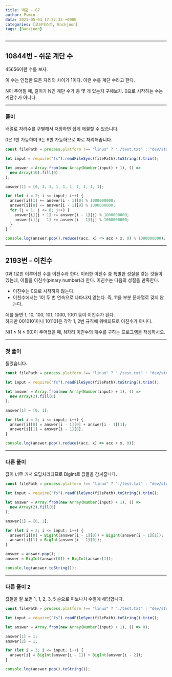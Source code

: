 ```yaml
---
title: 백준 - 07
author: Psmin
data: 2023-05-03 17:27:33 +0900
categories: [코딩테스트, Backjoon]
tags: [Backjoon]
---
```


---

## 10844번 - 쉬운 계단 수

45656이란 수를 보자.

이 수는 인접한 모든 자리의 차이가 1이다. 이런 수를 계단 수라고 한다.

N이 주어질 때, 길이가 N인 계단 수가 총 몇 개 있는지 구해보자. 0으로 시작하는 수는 계단수가 아니다.

---

### 풀이

배열로 자리수를 구별해서 저장하면 쉽게 해결할 수 있습니다.

0은 1만 가능하며 9는 9만 가능하므로 따로 처리해줍니다.

```js
const filePath = process.platform !== "linux" ? "./test.txt" : "dev/stdin";

let input = require("fs").readFileSync(filePath).toString().trim();

let answer = Array.from(new Array(Number(input) + 1), () =>
  new Array(10).fill(0)
);

answer[1] = [0, 1, 1, 1, 1, 1, 1, 1, 1, 1];

for (let i = 2; i <= input; i++) {
  answer[i][1] += answer[i - 1][0] % 1000000000;
  answer[i][8] += answer[i - 1][9] % 1000000000;
  for (j = 1; j <= 8; j++) {
    answer[i][j + 1] += answer[i - 1][j] % 1000000000;
    answer[i][j - 1] += answer[i - 1][j] % 1000000000;
  }
}

console.log(answer.pop().reduce((acc, x) => acc + x, 0) % 1000000000);
```

---

## 2193번 - 이친수

0과 1로만 이루어진 수를 이진수라 한다. 이러한 이진수 중 특별한 성질을 갖는 것들이 있는데, 이들을 이친수(pinary number)라 한다. 이친수는 다음의 성질을 만족한다.

- 이친수는 0으로 시작하지 않는다.
- 이친수에서는 1이 두 번 연속으로 나타나지 않는다. 즉, 11을 부분 문자열로 갖지 않는다.

예를 들면 1, 10, 100, 101, 1000, 1001 등이 이친수가 된다.  
하지만 0010101이나 101101은 각각 1, 2번 규칙에 위배되므로 이친수가 아니다.

N(1 ≤ N ≤ 90)이 주어졌을 때, N자리 이친수의 개수를 구하는 프로그램을 작성하시오.

---

### 첫 풀이

틀렸습니다..

```js
const filePath = process.platform !== "linux" ? "./test.txt" : "dev/stdin";

let input = require("fs").readFileSync(filePath).toString().trim();

let answer = Array.from(new Array(Number(input) + 1), () =>
  new Array(2).fill(0)
);

answer[1] = [0, 1];

for (let i = 2; i <= input; i++) {
  answer[i][0] = answer[i - 1][0] + answer[i - 1][1];
  answer[i][1] = answer[i - 1][0];
}

console.log(answer.pop().reduce((acc, x) => acc + x, 0));
```

---

### 다른 풀이

값이 너무 커서 오답처리되므로 BigInt로 값들을 감싸줍니다.

```js
const filePath = process.platform !== "linux" ? "./test.txt" : "dev/stdin";

let input = require("fs").readFileSync(filePath).toString().trim();

let answer = Array.from(new Array(Number(input) + 1), () =>
  new Array(2).fill(0)
);

answer[1] = [0, 1];

for (let i = 2; i <= input; i++) {
  answer[i][0] = BigInt(answer[i - 1][0]) + BigInt(answer[i - 1][1]);
  answer[i][1] = BigInt(answer[i - 1][0]);
}

answer = answer.pop();
answer = BigInt(answer[0]) + BigInt(answer[1]);

console.log(answer.toString());
```

---

### 다른 풀이 2

값들을 잘 보면 1, 1, 2, 3, 5 순으로 피보나치 수열에 해당합니다.

```js
const filePath = process.platform !== "linux" ? "./test.txt" : "dev/stdin";

let input = require("fs").readFileSync(filePath).toString().trim();

let answer = Array.from(new Array(Number(input) + 1), () => 0);

answer[1] = 1;
answer[2] = 1;

for (let i = 3; i <= input; i++) {
  answer[i] = BigInt(answer[i - 1]) + BigInt(answer[i - 2]);
}

console.log(answer.pop().toString());
```

